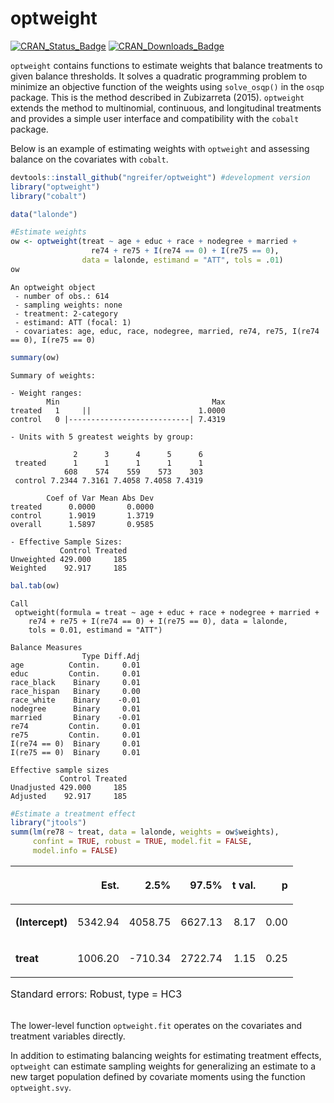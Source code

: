 
<!-- README.md is generated from README.Rmd. Please edit that file -->

# optweight

[![CRAN\_Status\_Badge](http://r-pkg.org/badges/version-last-release/optweight?color=0047ab)](https://cran.r-project.org/package=optweight)
[![CRAN\_Downloads\_Badge](http://cranlogs.r-pkg.org/badges/optweight?color=0047ab)](https://cran.r-project.org/package=optweight)

`optweight` contains functions to estimate weights that balance
treatments to given balance thresholds. It solves a quadratic
programming problem to minimize an objective function of the weights
using `solve_osqp()` in the `osqp` package. This is the method described
in Zubizarreta (2015). `optweight` extends the method to multinomial,
continuous, and longitudinal treatments and provides a simple user
interface and compatibility with the `cobalt` package.

Below is an example of estimating weights with `optweight` and assessing
balance on the covariates with `cobalt`.

``` r
devtools::install_github("ngreifer/optweight") #development version
library("optweight")
library("cobalt")
```

``` r
data("lalonde")

#Estimate weights
ow <- optweight(treat ~ age + educ + race + nodegree + married +
                  re74 + re75 + I(re74 == 0) + I(re75 == 0),
                data = lalonde, estimand = "ATT", tols = .01)
ow
```

    An optweight object
     - number of obs.: 614
     - sampling weights: none
     - treatment: 2-category
     - estimand: ATT (focal: 1)
     - covariates: age, educ, race, nodegree, married, re74, re75, I(re74 == 0), I(re75 == 0)

``` r
summary(ow)
```

    Summary of weights:
    
    - Weight ranges:
            Min                                  Max
    treated   1     ||                        1.0000
    control   0 |---------------------------| 7.4319
    
    - Units with 5 greatest weights by group:
                                               
                  2      3      4      5      6
     treated      1      1      1      1      1
                608    574    559    573    303
     control 7.2344 7.3161 7.4058 7.4058 7.4319
    
            Coef of Var Mean Abs Dev
    treated      0.0000       0.0000
    control      1.9019       1.3719
    overall      1.5897       0.9585
    
    - Effective Sample Sizes:
               Control Treated
    Unweighted 429.000     185
    Weighted    92.917     185

``` r
bal.tab(ow)
```

    Call
     optweight(formula = treat ~ age + educ + race + nodegree + married + 
        re74 + re75 + I(re74 == 0) + I(re75 == 0), data = lalonde, 
        tols = 0.01, estimand = "ATT")
    
    Balance Measures
                    Type Diff.Adj
    age          Contin.     0.01
    educ         Contin.     0.01
    race_black    Binary     0.01
    race_hispan   Binary     0.00
    race_white    Binary    -0.01
    nodegree      Binary     0.01
    married       Binary    -0.01
    re74         Contin.     0.01
    re75         Contin.     0.01
    I(re74 == 0)  Binary     0.01
    I(re75 == 0)  Binary     0.01
    
    Effective sample sizes
               Control Treated
    Unadjusted 429.000     185
    Adjusted    92.917     185

``` r
#Estimate a treatment effect
library("jtools")
summ(lm(re78 ~ treat, data = lalonde, weights = ow$weights),
     confint = TRUE, robust = TRUE, model.fit = FALSE, 
     model.info = FALSE)
```

<table class="table table-striped table-hover table-condensed table-responsive" style="width: auto !important; margin-left: auto; margin-right: auto;">

<thead>

<tr>

<th style="text-align:left;">

</th>

<th style="text-align:right;">

Est.

</th>

<th style="text-align:right;">

2.5%

</th>

<th style="text-align:right;">

97.5%

</th>

<th style="text-align:right;">

t val.

</th>

<th style="text-align:right;">

p

</th>

</tr>

</thead>

<tbody>

<tr>

<td style="text-align:left;font-weight: bold;">

(Intercept)

</td>

<td style="text-align:right;">

5342.94

</td>

<td style="text-align:right;">

4058.75

</td>

<td style="text-align:right;">

6627.13

</td>

<td style="text-align:right;">

8.17

</td>

<td style="text-align:right;">

0.00

</td>

</tr>

<tr>

<td style="text-align:left;font-weight: bold;">

treat

</td>

<td style="text-align:right;">

1006.20

</td>

<td style="text-align:right;">

\-710.34

</td>

<td style="text-align:right;">

2722.74

</td>

<td style="text-align:right;">

1.15

</td>

<td style="text-align:right;">

0.25

</td>

</tr>

</tbody>

<tfoot>

<tr>

<td style="padding: 0; border: 0;" colspan="100%">

<sup></sup> Standard errors: Robust, type = HC3

</td>

</tr>

</tfoot>

</table>

The lower-level function `optweight.fit` operates on the covariates and
treatment variables directly.

In addition to estimating balancing weights for estimating treatment
effects, `optweight` can estimate sampling weights for generalizing an
estimate to a new target population defined by covariate moments using
the function `optweight.svy`.

